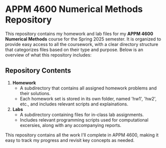# APPM 4600 Numerical Methods Repository

This repository contains my homework and lab files for my **APPM 4600 Numerical Methods** course for the Spring 2025 semester. It is organized to
provide easy access to all the coursework, with a clear directory structure that categorizes files based on their type and purpose. Below is
an overview of what this repository includes:

## Repository Contents
   1. **Homework**
		- A subdirectory that contains all assigned homework problems and their solutions.
		- Each homework set is stored in its own folder, named 'hw1', 'hw2', etc., and includes relevant scripts and explainations.
   2. **Labs**
		- A subdirectory containing files for in-class lab assignments.
		- Includes relevant programming scripts used for computational excersies, along with any accompanying reports.

This repository contains all the work I'll complete in APPM 4600, making it easy to track my progress and revisit key concepts as needed.
